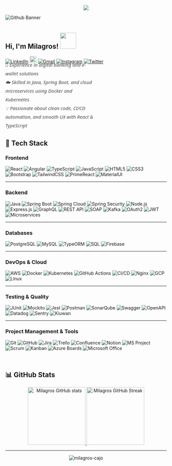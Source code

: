 <p align="center">
  <a href="https://github.com/DenverCoder1/readme-typing-svg"><img src="https://readme-typing-svg.herokuapp.com?&font=IBM+Plex+Sans&color=abcdef&size=20&lines=Welcome+to+my+GitHub+Profile!;I'm+a+Fullstack+Developer;I'm+also+an+Industrial+and+Systems+Engineer" /></a>
</p>

![Github Banner](https://i.pinimg.com/1200x/c1/4e/7f/c14e7fe796b68cb39b7cdd75042e44a2.jpg)
<h1 align="center">

<h2> Hi, I'm Milagros! <img src="https://media.giphy.com/media/mGcNjsfWAjY5AEZNw6/giphy.gif" width="50"></h2>

[![LinkedIn](https://img.shields.io/badge/LinkedIn-blue?style=flat&logo=linkedin&logoColor=white)](https://www.linkedin.com/in/cajo-vega)
[<img src="https://img.shields.io/github/followers/milagros-cajo?label=follow&style=social" height="22" title="Follow me" />](https://github.com/milagros-cajo) 
[![Gmail](https://img.shields.io/badge/Gmail-D14836?style=flat&logo=gmail&logoColor=white)](mailto:cajovegaa@gmail.com)
[![Instagram](https://img.shields.io/badge/Instagram-c13584?style=flat&logo=instagram&logoColor=white)](https://www.instagram.com/milacajo/)
[![Twitter](https://img.shields.io/badge/Twitter-%231DA1F2.svg?logo=Twitter&logoColor=white)](https://twitter.com/AgnihotriVatan)

<p align="left" 
   style="max-width:55%;
          font-family:'Century Gothic','Segoe UI',sans-serif;
          font-size:15px;
          font-style:italic;
          line-height:1.8;
          color:#4a4a4a;
          margin-top:-25px;
          margin-bottom:0;">
  💼 Experience in digital banking and e-wallet solutions<br>
  ☁️ Skilled in Java, Spring Boot, and cloud microservices using Docker and Kubernetes<br>
  💡 Passionate about clean code, CI/CD automation, and smooth UX with React & TypeScript
</p>


## 🧰 Tech Stack

### Frontend
![React](https://img.shields.io/badge/React-20232A?logo=react&logoColor=61DAFB&style=for-the-badge)
![Angular](https://img.shields.io/badge/Angular-DD0031?logo=angular&logoColor=white&style=for-the-badge)
![TypeScript](https://img.shields.io/badge/TypeScript-007ACC?logo=typescript&logoColor=white&style=for-the-badge)
![JavaScript](https://img.shields.io/badge/JavaScript-F7DF1E?logo=javascript&logoColor=black&style=for-the-badge)
![HTML5](https://img.shields.io/badge/HTML5-E34F26?logo=html5&logoColor=white&style=for-the-badge)
![CSS3](https://img.shields.io/badge/CSS3-1572B6?logo=css3&logoColor=white&style=for-the-badge)
![Bootstrap](https://img.shields.io/badge/Bootstrap-563D7C?logo=bootstrap&logoColor=white&style=for-the-badge)
![TailwindCSS](https://img.shields.io/badge/TailwindCSS-38B2AC?logo=tailwind-css&logoColor=white&style=for-the-badge)
![PrimeReact](https://img.shields.io/badge/PrimeReact-00C58E?logo=primefaces&logoColor=white&style=for-the-badge)
![MaterialUI](https://img.shields.io/badge/Material_UI-007FFF?logo=mui&logoColor=white&style=for-the-badge)

---

### Backend
![Java](https://img.shields.io/badge/Java-ED8B00?logo=openjdk&logoColor=white&style=for-the-badge)
![Spring Boot](https://img.shields.io/badge/Spring_Boot-6DB33F?logo=spring-boot&logoColor=white&style=for-the-badge)
![Spring Cloud](https://img.shields.io/badge/Spring_Cloud-6DB33F?logo=spring&logoColor=white&style=for-the-badge)
![Spring Security](https://img.shields.io/badge/Spring_Security-6DB33F?logo=springsecurity&logoColor=white&style=for-the-badge)
![Node.js](https://img.shields.io/badge/Node.js-339933?logo=node.js&logoColor=white&style=for-the-badge)
![Express.js](https://img.shields.io/badge/Express.js-404D59?style=for-the-badge)
![GraphQL](https://img.shields.io/badge/GraphQL-E10098?logo=graphql&logoColor=white&style=for-the-badge)
![REST API](https://img.shields.io/badge/REST_API-02569B?logo=rest&logoColor=white&style=for-the-badge)
![SOAP](https://img.shields.io/badge/SOAP-1B1464?logo=w3c&logoColor=white&style=for-the-badge)
![Kafka](https://img.shields.io/badge/Kafka-231F20?logo=apache-kafka&logoColor=white&style=for-the-badge)
![OAuth2](https://img.shields.io/badge/OAuth2-EB5424?logo=auth0&logoColor=white&style=for-the-badge)
![JWT](https://img.shields.io/badge/JWT-000000?logo=jsonwebtokens&logoColor=white&style=for-the-badge)
![Microservices](https://img.shields.io/badge/Microservices-005571?logo=microservices&logoColor=white&style=for-the-badge)

---

### Databases
![PostgreSQL](https://img.shields.io/badge/PostgreSQL-316192?logo=postgresql&logoColor=white&style=for-the-badge)
![MySQL](https://img.shields.io/badge/MySQL-005C84?logo=mysql&logoColor=white&style=for-the-badge)
![TypeORM](https://img.shields.io/badge/TypeORM-F37626?logo=typeorm&logoColor=white&style=for-the-badge)
![SQL](https://img.shields.io/badge/SQL-003B57?logo=database&logoColor=white&style=for-the-badge)
![Firebase](https://img.shields.io/badge/Firebase-039BE5?logo=firebase&logoColor=white&style=for-the-badge)

---

### DevOps & Cloud
![AWS](https://img.shields.io/badge/AWS-232F3E?logo=amazon-aws&logoColor=white&style=for-the-badge)
![Docker](https://img.shields.io/badge/Docker-2496ED?logo=docker&logoColor=white&style=for-the-badge)
![Kubernetes](https://img.shields.io/badge/Kubernetes-326CE5?logo=kubernetes&logoColor=white&style=for-the-badge)
![GitHub Actions](https://img.shields.io/badge/GitHub_Actions-2088FF?logo=github-actions&logoColor=white&style=for-the-badge)
![CI/CD](https://img.shields.io/badge/CI/CD-2188FF?logo=github&logoColor=white&style=for-the-badge)
![Nginx](https://img.shields.io/badge/Nginx-009639?logo=nginx&logoColor=white&style=for-the-badge)
![GCP](https://img.shields.io/badge/GCP-4285F4?logo=google-cloud&logoColor=white&style=for-the-badge)
![Linux](https://img.shields.io/badge/Linux-FCC624?logo=linux&logoColor=black&style=for-the-badge)

---

### Testing & Quality
![JUnit](https://img.shields.io/badge/JUnit-25A162?logo=junit5&logoColor=white&style=for-the-badge)
![Mockito](https://img.shields.io/badge/Mockito-25A162?style=for-the-badge)
![Jest](https://img.shields.io/badge/Jest-C21325?logo=jest&logoColor=white&style=for-the-badge)
![Postman](https://img.shields.io/badge/Postman-FF6C37?logo=postman&logoColor=white&style=for-the-badge)
![SonarQube](https://img.shields.io/badge/SonarQube-4E9BCD?logo=sonarqube&logoColor=white&style=for-the-badge)
![Swagger](https://img.shields.io/badge/Swagger-85EA2D?logo=swagger&logoColor=black&style=for-the-badge)
![OpenAPI](https://img.shields.io/badge/OpenAPI-6BA539?logo=openapiinitiative&logoColor=white&style=for-the-badge)
![Datadog](https://img.shields.io/badge/Datadog-632CA6?logo=datadog&logoColor=white&style=for-the-badge)
![Sentry](https://img.shields.io/badge/Sentry-362D59?logo=sentry&logoColor=white&style=for-the-badge)
![Kiuwan](https://img.shields.io/badge/Kiuwan-0081C6?logo=checkmarx&logoColor=white&style=for-the-badge)

---

### Project Management & Tools
![Git](https://img.shields.io/badge/Git-F05032?logo=git&logoColor=white&style=for-the-badge)
![GitHub](https://img.shields.io/badge/GitHub-181717?logo=github&logoColor=white&style=for-the-badge)
![Jira](https://img.shields.io/badge/Jira-0052CC?logo=jira&logoColor=white&style=for-the-badge)
![Trello](https://img.shields.io/badge/Trello-0079BF?logo=trello&logoColor=white&style=for-the-badge)
![Confluence](https://img.shields.io/badge/Confluence-172B4D?logo=confluence&logoColor=white&style=for-the-badge)
![Notion](https://img.shields.io/badge/Notion-000000?logo=notion&logoColor=white&style=for-the-badge)
![MS Project](https://img.shields.io/badge/MS_Project-217346?logo=microsoft&logoColor=white&style=for-the-badge)
![Scrum](https://img.shields.io/badge/Scrum-6DB33F?logo=scrumalliance&logoColor=white&style=for-the-badge)
![Kanban](https://img.shields.io/badge/Kanban-007ACC?logo=kanban&logoColor=white&style=for-the-badge)
![Azure Boards](https://img.shields.io/badge/Azure_Boards-0078D7?logo=azure-devops&logoColor=white&style=for-the-badge)
![Microsoft Office](https://img.shields.io/badge/Microsoft_Office-D83B01?logo=microsoft-office&logoColor=white&style=for-the-badge)

<br>

## 📊 GitHub Stats

<p align="center">
  <a href="https://github.com/milagros-cajo">
    <img src="https://github-readme-stats.vercel.app/api?username=milagros-cajo&show_icons=true&theme=dracula" alt="Milagros GitHub stats" height="180"/>
  </a>
  <a href="https://git.io/streak-stats">
    <img src="https://github-readme-streak-stats.herokuapp.com/?user=milagros-cajo&theme=dracula" alt="Milagros GitHub Streak" height="180"/>
  </a>
</p>

<hr>

<p align="center">
  <img src="https://komarev.com/ghpvc/?username=milagros-cajo&label=Profile%20views&color=0e75b6&style=flat" alt="milagros-cajo" />
</p>

